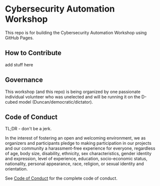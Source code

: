 # Cybersecurity Automation Workshop

This repo is for building the
Cybersecurity Automation Workshop
using GitHub Pages.

## How to Contribute
add stuff here

## Governance
This workshop
(and this repo)
is being organized by one passionate individual volunteer
who was unelected and will be running it on the
D-cubed model (Duncan/democratic/dictator).


## Code of Conduct
TL;DR - don't be a jerk.

In the interest of fostering an open and welcoming environment,
we as organizers and participants
pledge to making participation in our projects and our community
a harassment-free experience for everyone,
regardless of age, body size, disability, ethnicity,
sex characteristics, gender identity and expression,
level of experience, education, socio-economic status,
nationality, personal appearance, race, religion,
or sexual identity and orientation.

See [Code of Conduct](./CODE_OF_CONDUCT.md)
for the complete code of conduct.

